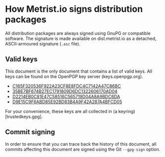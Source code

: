 # How Metrist.io signs distribution packages

All distribution packages are always signed using GnuPG or compatible software. The signature is made
available on dist.metrist.io as a detached, ASCII-armoured signature (`.asc` file).

## Valid keys

This document is the only document that contains a list of valid keys. All keys can be found on the
OpenPGP key server (keys.openpgp.org).

* [C165F320536F922A23CF8E8FDC4C7142A47C86BC](https://keys.openpgp.org/vks/v1/by-fingerprint/C165F320536F922A23CF8E8FDC4C7142A47C86BC)
* [35BE7BF674B27EC1791809D6DC1322606170AD04](https://keys.openpgp.org/vks/v1/by-fingerprint/35BE7BF674B27EC1791809D6DC1322606170AD04)
* [D2214EB0C81E47C58516C565719D04A8A9BDC6DA](https://keys.openpgp.org/vks/v1/by-fingerprint/D2214EB0C81E47C58516C565719D04A8A9BDC6DA)
* [D9E15C9F6ABD85E92BD83B4A9F42A287A4BFCD05](https://keys.openpgp.org/vks/v1/by-fingerprint/D9E15C9F6ABD85E92BD83B4A9F42A287A4BFCD05)

For your convenience, these keys are all collected in (a keyring)[trustedkeys.gpg].

## Commit signing

In order to ensure that you can trace back the history of this document, all commits affecting this document
are signed using the Git `--gpg-sign` option.
